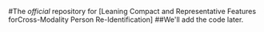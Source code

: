 #The *official* repository for  [Leaning Compact and Representative Features forCross-Modality Person Re-Identification]
##We'll add the code later.
